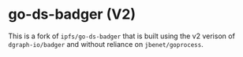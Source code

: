 # go-ds-badger (V2)

This is a fork of `ipfs/go-ds-badger` that is built using the v2 verison of `dgraph-io/badger` and without reliance on `jbenet/goprocess`.